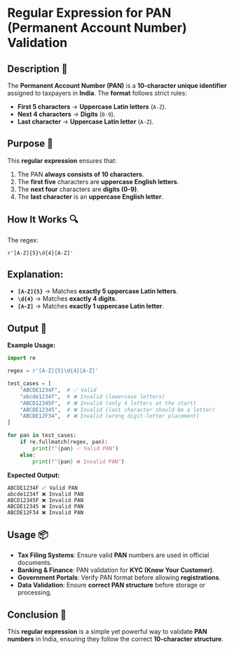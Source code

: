 # Regular Expression for PAN (Permanent Account Number) Validation

## Description 📝

The **Permanent Account Number (PAN)** is a **10-character unique identifier** assigned to taxpayers in **India**. The **format** follows strict rules:

-   **First 5 characters** → **Uppercase Latin letters** (`A-Z`).
-   **Next 4 characters** → **Digits** (`0-9`).
-   **Last character** → **Uppercase Latin letter** (`A-Z`).

## Purpose 🎯

This **regular expression** ensures that:

1. The PAN **always consists of 10 characters**.
2. The **first five** characters are **uppercase English letters**.
3. The **next four** characters are **digits (0-9)**.
4. The **last character** is an **uppercase English letter**.

## How It Works 🔍

The regex:

```regex
r'[A-Z]{5}\d{4}[A-Z]'
```

## Explanation:

-   **`[A-Z]{5}`** → Matches **exactly 5 uppercase Latin letters**.
-   **`\d{4}`** → Matches **exactly 4 digits**.
-   **`[A-Z]`** → Matches **exactly 1 uppercase Latin letter**.

## Output 📜

**Example Usage:**

```python
import re

regex = r'[A-Z]{5}\d{4}[A-Z]'

test_cases = [
    "ABCDE1234F",  # ✅ Valid
    "abcde1234f",  # ❌ Invalid (lowercase letters)
    "ABCD12345F",  # ❌ Invalid (only 4 letters at the start)
    "ABCDE12345",  # ❌ Invalid (last character should be a letter)
    "ABCDE12F34",  # ❌ Invalid (wrong digit-letter placement)
]

for pan in test_cases:
    if re.fullmatch(regex, pan):
        print(f"{pan} ✅ Valid PAN")
    else:
        print(f"{pan} ❌ Invalid PAN")
```

**Expected Output:**

```
ABCDE1234F ✅ Valid PAN
abcde1234f ❌ Invalid PAN
ABCD12345F ❌ Invalid PAN
ABCDE12345 ❌ Invalid PAN
ABCDE12F34 ❌ Invalid PAN
```

## Usage 📦

-   **Tax Filing Systems**: Ensure valid **PAN** numbers are used in official documents.
-   **Banking & Finance**: PAN validation for **KYC (Know Your Customer)**.
-   **Government Portals**: Verify PAN format before allowing **registrations**.
-   **Data Validation**: Ensure **correct PAN structure** before storage or processing.

## Conclusion 🚀

This **regular expression** is a simple yet powerful way to validate **PAN numbers** in India, ensuring they follow the correct **10-character structure**.
